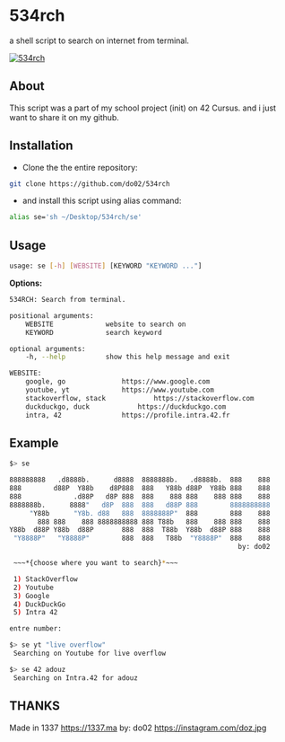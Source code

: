 # 534rch
a shell script to search on internet from terminal.

[![534rch](https://serving.photos.photobox.com/446469324a0e7e782c70c37e3fdbe2e8a0d8dce6125f86c1e6c5b8c0071ff50265a7888d.jpg)](https://youtu.be/QcC9RStc0TE "534rch shell script")

About
------

This script was a part of my school project (init) on 42 Cursus.
and i just want to share it on my github.

Installation
------------

- Clone the  the entire repository:
```sh
git clone https://github.com/do02/534rch
```

- and install this script using alias command:
```sh
alias se='sh ~/Desktop/534rch/se'
```

Usage
-----

```sh
usage: se [-h] [WEBSITE] [KEYWORD "KEYWORD ..."]
```

**Options:**

```sh
534RCH: Search from terminal.

positional arguments:
	WEBSITE				website to search on
	KEYWORD				search keyword

optional arguments:
	-h, --help			show this help message and exit

WEBSITE:
	google, go				https://www.google.com
	youtube, yt				https://www.youtube.com
	stackoverflow, stack			https://stackoverflow.com
	duckduckgo, duck			https://duckduckgo.com
	intra, 42				https://profile.intra.42.fr
```

Example
-------

```sh
$> se

888888888   .d8888b.      d8888  8888888b.   .d8888b.  888    888
888        d88P  Y88b    d8P888  888   Y88b d88P  Y88b 888    888
888             .d88P   d8P 888  888    888 888    888 888    888
8888888b.      8888"   d8P  888  888   d88P 888        8888888888
     "Y88b      "Y8b. d88   888  8888888P"  888        888    888
       888 888    888 8888888888 888 T88b   888    888 888    888
Y88b  d88P Y88b  d88P       888  888  T88b  Y88b  d88P 888    888
 "Y8888P"   "Y8888P"        888  888   T88b  "Y8888P"  888    888
                                                         by: do02

 ~~~*{choose where you want to search}*~~~

 1) StackOverflow
 2) Youtube
 3) Google
 4) DuckDuckGo
 5) Intra 42

entre number:
```

```sh
$> se yt "live overflow"
 Searching on Youtube for live overflow
```

```sh
$> se 42 adouz
 Searching on Intra.42 for adouz
```

THANKS
-------
Made in 1337 <https://1337.ma>
by: do02 <https://instagram.com/doz.jpg>
